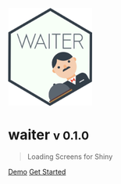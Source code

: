 <img src="_assets/img/logo.png" height=200 />

# waiter <small>v 0.1.0</small>

> Loading Screens for Shiny

[Demo](https://shiny.john-coene.com/waiter)
[Get Started](/get-started)
